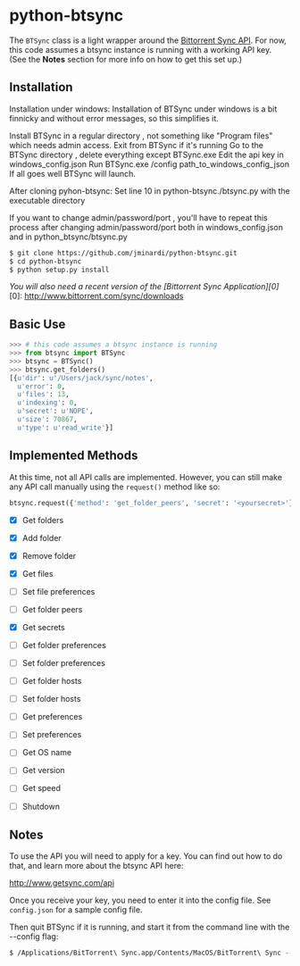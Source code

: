 python-btsync
=============

The `BTSync` class is a light wrapper around the [Bittorrent Sync API][1].
For now, this code assumes a btsync instance is running with a working API key.
(See the **Notes** section for more info on how to get this set up.)

[1]: http://www.bittorrent.com/sync/developers/api

Installation
------------

Installation under windows:
Installation of BTSync under windows is a bit finnicky and without error messages, so this simplifies it.

Install BTSync in a regular directory , not something like "Program files" which needs admin access. 
Exit from BTSync if it's running 
Go to the BTSync directory , delete everything except BTSync.exe
Edit the api key in windows_config.json
Run BTSync.exe /config path_to_windows_config_json
If all goes well BTSync will launch.

After cloning pyhon-btsync:
Set line 10 in python-btsync./btsync.py with the executable directory

If you want to change admin/password/port , you'll have to repeat this process after changing admin/password/port both in windows_config.json and in python_btsync/btsync.py 


```bash
$ git clone https://github.com/jminardi/python-btsync.git
$ cd python-btsync
$ python setup.py install
```
_You will also need a recent version of the [Bittorrent Sync Application][0]_
[0]: http://www.bittorrent.com/sync/downloads


Basic Use
---------

```python
>>> # this code assumes a btsync instance is running
>>> from btsync import BTSync
>>> btsync = BTSync()
>>> btsync.get_folders()
[{u'dir': u'/Users/jack/sync/notes',
  u'error': 0,
  u'files': 13,
  u'indexing': 0,
  u'secret': u'NOPE',
  u'size': 70867,
  u'type': u'read_write'}]
```

Implemented Methods
-------------------
At this time, not all API calls are implemented. However, you can still 
make any API call manually using the `request()` method like so:

```python
btsync.request({'method': 'get_folder_peers', 'secret': '<yoursecret>'})
```

* [x] Get folders
* [x] Add folder
* [x] Remove folder
* [x] Get files
* [ ] Set file preferences
* [ ] Get folder peers
* [x] Get secrets
* [ ] Get folder preferences
* [ ] Set folder preferences
* [ ] Get folder hosts
* [ ] Set folder hosts
* [ ] Get preferences
* [ ] Set preferences
* [ ] Get OS name
* [ ] Get version
* [ ] Get speed
* [ ] Shutdown


Notes
-----

To use the API you will need to apply for a key. You can find out
how to do that, and learn more about the btsync API here:

<http://www.getsync.com/api>
        
Once you receive your key, you need to enter it into the config file.
See `config.json` for a sample config file.

Then quit BTSync if it is running, and start it from the command line with the --config flag:

```bash
$ /Applications/BitTorrent\ Sync.app/Contents/MacOS/BitTorrent\ Sync --config path/to/config.json
```
